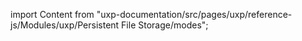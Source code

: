 
import Content from "uxp-documentation/src/pages/uxp/reference-js/Modules/uxp/Persistent File Storage/modes";

<Content query="product=photoshop"/>
